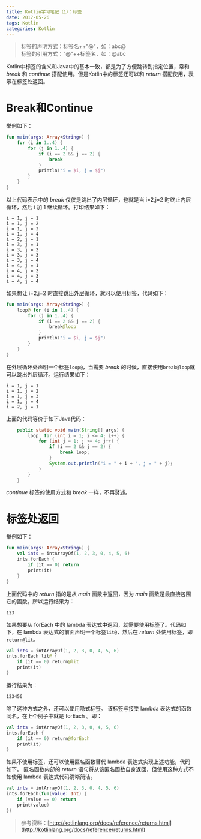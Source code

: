 ```yaml
---
title: Kotlin学习笔记（1）：标签
date: 2017-05-26
tags: Kotlin
categories: Kotlin
---
```

> 标签的声明方式：标签名++"@"，如：abc@  
> 标签的引用方式："@"++标签名，如：@abc

Kotlin中标签的含义和Java中的基本一致，都是为了方便跳转到指定位置，常和 *break* 和 *continue* 搭配使用。但是Kotlin中的标签还可以和 *return* 搭配使用，表示在标签处返回。

# Break和Continue

举例如下：

```kotlin
fun main(args: Array<String>) {
    for (i in 1..4) {
        for (j in 1..4) {
            if (i == 2 && j == 2) {
                break
            }
            println("i = $i, j = $j")
        }
    }
}
```

以上代码表示中的 *break* 仅仅是跳出了内层循环，也就是当 i=2,j=2 时终止内层循环，然后 i 加 1 继续循环。打印结果如下：

```
i = 1, j = 1
i = 1, j = 2
i = 1, j = 3
i = 1, j = 4
i = 2, j = 1
i = 3, j = 1
i = 3, j = 2
i = 3, j = 3
i = 3, j = 4
i = 4, j = 1
i = 4, j = 2
i = 4, j = 3
i = 4, j = 4
```

如果想让 i=2,j=2 时直接跳出外层循环，就可以使用标签，代码如下：

```kotlin
fun main(args: Array<String>) {
    loop@ for (i in 1..4) {
        for (j in 1..4) {
            if (i == 2 && j == 2) {
                break@loop
            }
            println("i = $i, j = $j")
        }
    }
}
```

在外层循环处声明一个标签<code>loop@</code>，当需要 *break* 的时候，直接使用<code>break@loop</code>就可以跳出外层循环。运行结果如下：

```
i = 1, j = 1
i = 1, j = 2
i = 1, j = 3
i = 1, j = 4
i = 2, j = 1
```
上面的代码等价于如下Java代码：

```java
    public static void main(String[] args) {
        loop: for (int i = 1; i <= 4; i++) {
            for (int j = 1; j <= 4; j++) {
                if (i == 2 && j == 2) {
                    break loop;
                }
                System.out.println("i = " + i + ", j = " + j);
            }
        }
    }
```

*continue* 标签的使用方式和 *break* 一样，不再赘述。

# 标签处返回

举例如下：

```kotlin
fun main(args: Array<String>) {
    val ints = intArrayOf(1, 2, 3, 0, 4, 5, 6)
    ints.forEach {
        if (it == 0) return
        print(it)
    }
}
```

上面代码中的 *return* 指的是从 *main* 函数中返回，因为 *main* 函数是最直接包围它的函数。所以运行结果为：

```
123
```

如果想要从 forEach 中的 lambda 表达式中返回，就需要使用标签了。代码如下，在 lambda 表达式的前面声明一个标签<code>lit@</code>，然后在 *return* 处使用标签，即<code>return@lit</code>。

```kotlin
val ints = intArrayOf(1, 2, 3, 0, 4, 5, 6)
ints.forEach lit@ {
	if (it == 0) return@lit
	print(it)
}
```

运行结果为：

```
123456
```

除了这种方式之外，还可以使用隐式标签。 该标签与接受 lambda 表达式的函数同名，在上个例子中就是 forEach 。即：

```kotlin
val ints = intArrayOf(1, 2, 3, 0, 4, 5, 6)
ints.forEach {
	if (it == 0) return@forEach
	print(it)
}
```

如果不使用标签，还可以使用匿名函数替代 lambda 表达式实现上述功能，代码如下。 匿名函数内部的 *return* 语句将从该匿名函数自身返回，但使用这种方式不如使用 lambda 表达式代码清晰简洁。

```kotlin
val ints = intArrayOf(1, 2, 3, 0, 4, 5, 6)
ints.forEach(fun(value: Int) {
	if (value == 0) return
	print(value)
})
```

> 参考资料：[http://kotlinlang.org/docs/reference/returns.html](http://kotlinlang.org/docs/reference/returns.html)
